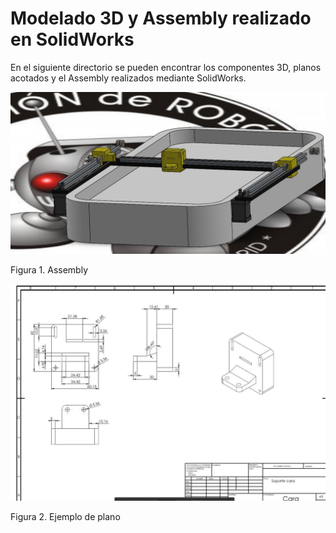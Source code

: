 # Modelado 3D y Assembly realizado en SolidWorks

En el siguiente directorio se pueden encontrar los componentes 3D, planos acotados y el Assembly realizados mediante SolidWorks.

![Assembly](assembly.jpg)

Figura 1. Assembly

![Planos](image2.jpg)

Figura 2. Ejemplo de plano
